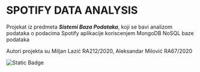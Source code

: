 
# **SPOTIFY DATA ANALYSIS**
Projekat iz predmeta **_Sistemi Baza Podataka_**, koji se bavi analizom podataka o podacima Spotify aplikacije koriscenjem MongoDB NoSQL baze podataka

Autori projekta su Miljan Lazić RA212/2020, Aleksandar Milović RA67/2020

![Static Badge](https://img.shields.io/badge/Spotify_Data_Set-green?link=https%3A%2F%2Fwww.kaggle.com%2Fdatasets%2Fmaltegrosse%2F8-m-spotify-tracks-genre-audio-features)


